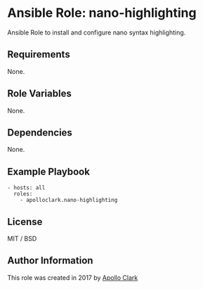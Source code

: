 # Ansible Role: nano-highlighting

Ansible Role to install and configure nano syntax highlighting.


## Requirements

None.

## Role Variables

None.

## Dependencies

None.

## Example Playbook

    - hosts: all
      roles:
        - apolloclark.nano-highlighting

## License

MIT / BSD

## Author Information

This role was created in 2017 by [Apollo Clark](https://www.apolloclark.com/)
